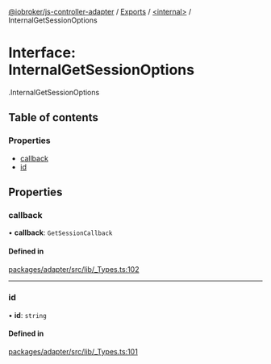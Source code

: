[@iobroker/js-controller-adapter](../README.md) / [Exports](../modules.md) / [<internal\>](../modules/internal_.md) / InternalGetSessionOptions

# Interface: InternalGetSessionOptions

[<internal>](../modules/internal_.md).InternalGetSessionOptions

## Table of contents

### Properties

- [callback](internal_.InternalGetSessionOptions.md#callback)
- [id](internal_.InternalGetSessionOptions.md#id)

## Properties

### callback

• **callback**: `GetSessionCallback`

#### Defined in

[packages/adapter/src/lib/_Types.ts:102](https://github.com/ioBroker/ioBroker.js-controller/blob/c4fac339/packages/adapter/src/lib/_Types.ts#L102)

___

### id

• **id**: `string`

#### Defined in

[packages/adapter/src/lib/_Types.ts:101](https://github.com/ioBroker/ioBroker.js-controller/blob/c4fac339/packages/adapter/src/lib/_Types.ts#L101)
